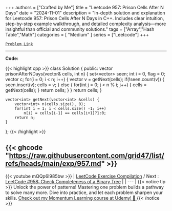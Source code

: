
+++
authors = ["Crafted by Me"]
title = "Leetcode 957: Prison Cells After N Days"
date = "2024-11-01"
description = "In-depth solution and explanation for Leetcode 957: Prison Cells After N Days in C++. Includes clear intuition, step-by-step example walkthrough, and detailed complexity analysis—more insightful than official and community solutions."
tags = ["Array","Hash Table","Math"]
categories = [
    "Medium"
]
series = ["Leetcode"]
+++



[`Problem Link`](https://leetcode.com/problems/prison-cells-after-n-days/description/)

---

**Code:**

{{< highlight cpp >}}
class Solution {
public:
    vector<int> prisonAfterNDays(vector<int>& cells, int n) {
        set<vector<int>> seen;
        int i = 0, flag = 0;
        vector<int> c;
        for(i = 0; i < n; i++) {
            vector<int> v = getNext(cells);
            if(!seen.count(v)) {
                seen.insert(v);
                cells = v;
            } else {
                for(int j = 0; j < n % i; j++) {
                    cells = getNext(cells);
                }
                return cells;
            }
        }
        return cells;
    }
    
    vector<int> getNext(vector<int> &cells) {
        vector<int> n(cells.size(), 0);
        for(int i = 1; i < cells.size() -1; i++)
            n[i] = cells[i-1] == cells[i+1]?1:0;
        return n;
    }
};
{{< /highlight >}}

{{< ghcode "https://raw.githubusercontent.com/grid47/list/refs/heads/main/exp/957.md" >}}
---
{{< youtube mQQp6I985bw >}}
| [LeetCode Exercise Compilation](https://grid47.xyz/leetcode/) / Next : [LeetCode #958: Check Completeness of a Binary Tree](https://grid47.xyz/posts/leetcode_958) |
| --- |
{{< notice tip >}}
Unlock the power of patterns! Mastering one problem builds a pathway to solve many more. Dive into practice, and let each problem sharpen your skills. [Check out my Momentum Learning course at Udemy! 🚀 ](https://www.udemy.com/course/algorithms-and-data-structures-in-cpp/)
{{< /notice >}}

